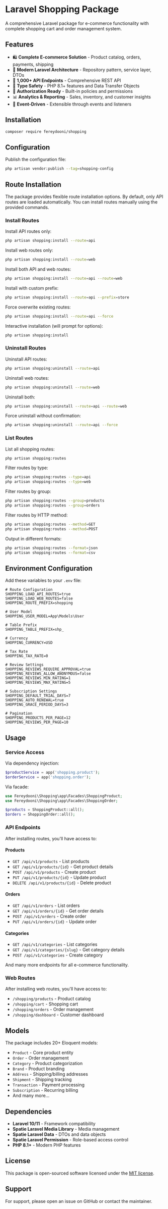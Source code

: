 # Laravel Shopping Package

A comprehensive Laravel package for e-commerce functionality with complete shopping cart and order management system.

## Features

- 🛍️ **Complete E-commerce Solution** - Product catalog, orders, payments, shipping
- 🔧 **Modern Laravel Architecture** - Repository pattern, service layer, DTOs
- 🚀 **1,000+ API Endpoints** - Comprehensive REST API
- 🎯 **Type Safety** - PHP 8.1+ features and Data Transfer Objects
- 🔐 **Authorization Ready** - Built-in policies and permissions
- 📊 **Analytics & Reporting** - Sales, inventory, and customer insights
- 🔄 **Event-Driven** - Extensible through events and listeners

## Installation

```bash
composer require fereydooni/shopping
```

## Configuration

Publish the configuration file:

```bash
php artisan vendor:publish --tag=shopping-config
```

## Route Installation

The package provides flexible route installation options. By default, only API routes are loaded automatically. You can install routes manually using the provided commands.

### Install Routes

Install API routes only:
```bash
php artisan shopping:install --route=api
```

Install web routes only:
```bash
php artisan shopping:install --route=web
```

Install both API and web routes:
```bash
php artisan shopping:install --route=api --route=web
```

Install with custom prefix:
```bash
php artisan shopping:install --route=api --prefix=store
```

Force overwrite existing routes:
```bash
php artisan shopping:install --route=api --force
```

Interactive installation (will prompt for options):
```bash
php artisan shopping:install
```

### Uninstall Routes

Uninstall API routes:
```bash
php artisan shopping:uninstall --route=api
```

Uninstall web routes:
```bash
php artisan shopping:uninstall --route=web
```

Uninstall both:
```bash
php artisan shopping:uninstall --route=api --route=web
```

Force uninstall without confirmation:
```bash
php artisan shopping:uninstall --route=api --force
```

### List Routes

List all shopping routes:
```bash
php artisan shopping:routes
```

Filter routes by type:
```bash
php artisan shopping:routes --type=api
php artisan shopping:routes --type=web
```

Filter routes by group:
```bash
php artisan shopping:routes --group=products
php artisan shopping:routes --group=orders
```

Filter routes by HTTP method:
```bash
php artisan shopping:routes --method=GET
php artisan shopping:routes --method=POST
```

Output in different formats:
```bash
php artisan shopping:routes --format=json
php artisan shopping:routes --format=csv
```

## Environment Configuration

Add these variables to your `.env` file:

```env
# Route Configuration
SHOPPING_LOAD_API_ROUTES=true
SHOPPING_LOAD_WEB_ROUTES=false
SHOPPING_ROUTE_PREFIX=shopping

# User Model
SHOPPING_USER_MODEL=App\Models\User

# Table Prefix
SHOPPING_TABLE_PREFIX=shp_

# Currency
SHOPPING_CURRENCY=USD

# Tax Rate
SHOPPING_TAX_RATE=0

# Review Settings
SHOPPING_REVIEWS_REQUIRE_APPROVAL=true
SHOPPING_REVIEWS_ALLOW_ANONYMOUS=false
SHOPPING_REVIEWS_MIN_RATING=1
SHOPPING_REVIEWS_MAX_RATING=5

# Subscription Settings
SHOPPING_DEFAULT_TRIAL_DAYS=7
SHOPPING_AUTO_RENEWAL=true
SHOPPING_GRACE_PERIOD_DAYS=3

# Pagination
SHOPPING_PRODUCTS_PER_PAGE=12
SHOPPING_REVIEWS_PER_PAGE=10
```

## Usage

### Service Access

Via dependency injection:
```php
$productService = app('shopping.product');
$orderService = app('shopping.order');
```

Via facade:
```php
use Fereydooni\Shopping\app\Facades\ShoppingProduct;
use Fereydooni\Shopping\app\Facades\ShoppingOrder;

$products = ShoppingProduct::all();
$orders = ShoppingOrder::all();
```

### API Endpoints

After installing routes, you'll have access to:

#### Products
- `GET /api/v1/products` - List products
- `GET /api/v1/products/{id}` - Get product details
- `POST /api/v1/products` - Create product
- `PUT /api/v1/products/{id}` - Update product
- `DELETE /api/v1/products/{id}` - Delete product

#### Orders
- `GET /api/v1/orders` - List orders
- `GET /api/v1/orders/{id}` - Get order details
- `POST /api/v1/orders` - Create order
- `PUT /api/v1/orders/{id}` - Update order

#### Categories
- `GET /api/v1/categories` - List categories
- `GET /api/v1/categories/{slug}` - Get category details
- `POST /api/v1/categories` - Create category

And many more endpoints for all e-commerce functionality.

### Web Routes

After installing web routes, you'll have access to:

- `/shopping/products` - Product catalog
- `/shopping/cart` - Shopping cart
- `/shopping/orders` - Order management
- `/shopping/dashboard` - Customer dashboard

## Models

The package includes 20+ Eloquent models:

- `Product` - Core product entity
- `Order` - Order management
- `Category` - Product categorization
- `Brand` - Product branding
- `Address` - Shipping/billing addresses
- `Shipment` - Shipping tracking
- `Transaction` - Payment processing
- `Subscription` - Recurring billing
- And many more...

## Dependencies

- **Laravel 10/11** - Framework compatibility
- **Spatie Laravel Media Library** - Media management
- **Spatie Laravel Data** - DTOs and data objects
- **Spatie Laravel Permission** - Role-based access control
- **PHP 8.1+** - Modern PHP features

## License

This package is open-sourced software licensed under the [MIT license](LICENSE).

## Support

For support, please open an issue on GitHub or contact the maintainer.
